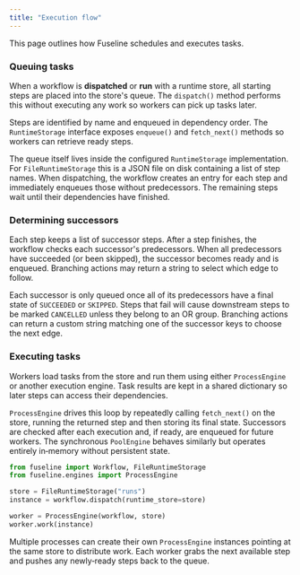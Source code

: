```yaml
---
title: "Execution flow"
---
```


This page outlines how Fuseline schedules and executes tasks.

### Queuing tasks

When a workflow is **dispatched** or **run** with a runtime store,
all starting steps are placed into the store's queue.  The
`dispatch()` method performs this without executing any work so
workers can pick up tasks later.

Steps are identified by name and enqueued in dependency order.  The
`RuntimeStorage` interface exposes `enqueue()` and `fetch_next()`
methods so workers can retrieve ready steps.

The queue itself lives inside the configured `RuntimeStorage`
implementation.  For `FileRuntimeStorage` this is a JSON file on disk
containing a list of step names.  When dispatching, the workflow
creates an entry for each step and immediately enqueues those without
predecessors.  The remaining steps wait until their dependencies have
finished.

### Determining successors

Each step keeps a list of successor steps.  After a step finishes,
the workflow checks each successor's predecessors.  When all
predecessors have succeeded (or been skipped), the successor becomes
ready and is enqueued.  Branching actions may return a string to
select which edge to follow.

Each successor is only queued once all of its predecessors have a final
state of `SUCCEEDED` or `SKIPPED`.  Steps that fail will cause
downstream steps to be marked `CANCELLED` unless they belong to an OR
group.  Branching actions can return a custom string matching one of
the successor keys to choose the next edge.

### Executing tasks

Workers load tasks from the store and run them using either
`ProcessEngine` or another execution engine.  Task results are kept
in a shared dictionary so later steps can access their dependencies.

`ProcessEngine` drives this loop by repeatedly calling
`fetch_next()` on the store, running the returned step and then storing
its final state.  Successors are checked after each execution and, if
ready, are enqueued for future workers.  The synchronous
`PoolEngine` behaves similarly but operates entirely in‑memory without
persistent state.

```python
from fuseline import Workflow, FileRuntimeStorage
from fuseline.engines import ProcessEngine

store = FileRuntimeStorage("runs")
instance = workflow.dispatch(runtime_store=store)

worker = ProcessEngine(workflow, store)
worker.work(instance)
```

Multiple processes can create their own `ProcessEngine` instances
pointing at the same store to distribute work.  Each worker grabs the
next available step and pushes any newly‑ready steps back to the queue.
